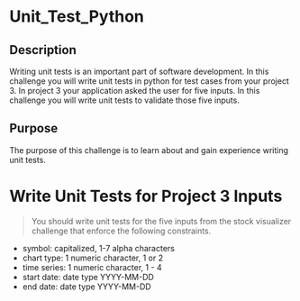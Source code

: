 # Unit_Test_Python

## Description

Writing unit tests is an important part of software development. 
In this challenge you will write unit tests in python for test cases from your project 3. 
In project 3 your application asked the user for five inputs. 
In this challenge you will write unit tests to validate those five inputs.

## Purpose

The purpose of this challenge is to learn about and gain experience writing unit tests.


# Write Unit Tests for Project 3 Inputs
> You should write unit tests for the five inputs from the stock visualizer challenge that enforce the following constraints.

* symbol: capitalized, 1-7 alpha characters
* chart type: 1 numeric character, 1 or 2
* time series: 1 numeric character, 1 - 4
* start date: date type YYYY-MM-DD
* end date: date type YYYY-MM-DD
